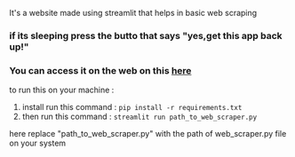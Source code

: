It's a website made using streamlit that helps in basic web scraping 

### if its sleeping press the butto that says "yes,get this app back up!"
### You can access it on the web on this [here](https://web-scraperr.streamlit.app/) 


to run this on your machine :
   1. install run this command :  ```pip install -r requirements.txt```
   2. then run this command : ```streamlit run path_to_web_scraper.py```
 
here replace "path_to_web_scraper.py" with the path of web_scraper.py file on your system
